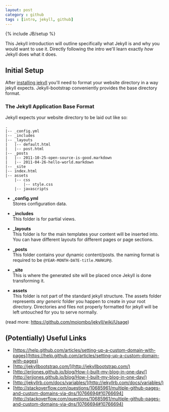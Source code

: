 ```yaml
---
layout: post
category : github
tags : [intro, jekyll, github]
---
```

{% include JB/setup %}

This Jekyll introduction will outline specifically  what Jekyll is and why you would want to use it.
Directly following the intro we'll learn exactly _how_ Jekyll does what it does.

## Initial Setup

After [installing jekyll](/index.html#start-now) you'll need to format your website directory in a way jekyll expects.
Jekyll-bootstrap conveniently provides the base directory format.

### The Jekyll Application Base Format

Jekyll expects your website directory to be laid out like so:

    .
    |-- _config.yml
    |-- _includes
    |-- _layouts
    |   |-- default.html
    |   |-- post.html
    |-- _posts
    |   |-- 2011-10-25-open-source-is-good.markdown
    |   |-- 2011-04-26-hello-world.markdown
    |-- _site
    |-- index.html
    |-- assets
        |-- css
            |-- style.css
        |-- javascripts


- **\_config.yml**  
	Stores configuration data.

- **\_includes**  
	This folder is for partial views.

- **\_layouts**   
	This folder is for the main templates your content will be inserted into.
	You can have different layouts for different pages or page sections.

- **\_posts**  
	This folder contains your dynamic content/posts.
	the naming format is required to be `@YEAR-MONTH-DATE-title.MARKUP@`.

- **\_site**  
	This is where the generated site will be placed once Jekyll is done transforming it. 

- **assets**  
	This folder is not part of the standard jekyll structure.
	The assets folder represents _any generic_ folder you happen to create in your root directory.
	Directories and files not properly formatted for jekyll will be left untouched for you to serve normally.

(read more: <https://github.com/mojombo/jekyll/wiki/Usage>)

## (Potentially) Useful Links
- [https://help.github.com/articles/setting-up-a-custom-domain-with-pages](https://help.github.com/articles/setting-up-a-custom-domain-with-pages)
- [http://jekyllbootstrap.com/](http://jekyllbootstrap.com/)
- [http://erjjones.github.io/blog/How-I-built-my-blog-in-one-day/](http://erjjones.github.io/blog/How-I-built-my-blog-in-one-day/)
- [http://jekyllrb.com/docs/variables/](http://jekyllrb.com/docs/variables/)
- [http://stackoverflow.com/questions/10685961/multiple-github-pages-and-custom-domains-via-dns/10766694#10766694](http://stackoverflow.com/questions/10685961/multiple-github-pages-and-custom-domains-via-dns/10766694#10766694)
